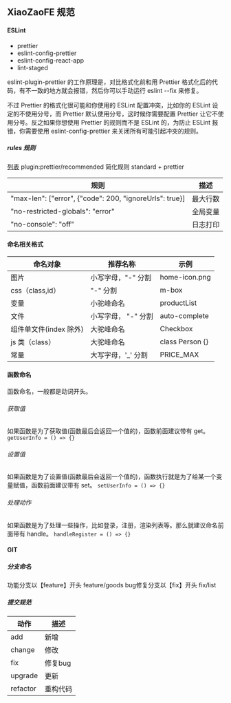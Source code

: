 ## XiaoZaoFE 规范

#### ESLint

- prettier
- eslint-config-prettier
- eslint-config-react-app
- lint-staged

eslint-plugin-prettier 的工作原理是，对比格式化前和用 Prettier 格式化后的代码，有不一致的地方就会报错，然后你可以手动运行 eslint --fix 来修复。

不过 Prettier 的格式化很可能和你使用的 ESLint 配置冲突，比如你的 ESLint 设定的不使用分号，而 Prettier 默认使用分号，这时候你需要配置 Prettier 让它不使用分号。反之如果你想使用 Prettier 的规则而不是 ESLint 的，为防止 ESLint 报错，你需要使用 eslint-config-prettier 来关闭所有可能引起冲突的规则。

##### rules 规则

[列表](https://cn.eslint.org/docs/rules/)
plugin:prettier/recommended
简化规则 standard + prettier

| 规则                                                    | 描述     |
| ------------------------------------------------------- | -------- |
| "max-len": ["error", {"code": 200, "ignoreUrls": true}] | 最大行数 |
| "no-restricted-globals": "error"                        | 全局变量 |
| "no-console": "off"                                     | 日志打印 |

#### 命名相关格式

| 命名对象               | 推荐名称            | 示例            |
| ---------------------- | ------------------- | --------------- |
| 图片                   | 小写字母，"-" 分割  | home-icon.png   |
| css（class,id）        | "-" 分割            | m-box           |
| 变量                   | 小驼峰命名          | productList     |
| 文件                   | 小写字母， "-" 分割 | auto-complete   |
| 组件单文件(index 除外) | 大驼峰命名          | Checkbox        |
| js 类（class）         | 大驼峰命名          | class Person {} |
| 常量                   | 大写字母，'\_' 分割 | PRICE_MAX       |

#### 函数命名

函数命名，一般都是动词开头。

###### 获取值

如果函数是为了获取值(函数最后会返回一个值的)，函数前面建议带有 get。
`getUserInfo = () => {}`

###### 设置值

如果函数是为了设置值(函数最后会返回一个值的)，函数执行就是为了给某一个变量赋值，函数前面建议带有 set。
`setUserInfo = () => {}`

###### 处理动作

如果函数是为了处理一些操作，比如登录，注册，渲染列表等。那么就建议命名前面带有 handle。
`handleRegister = () => {}`

#### GIT

##### 分支命名
功能分支以【feature】开头 feature/goods
bug修复分支以【fix】开头 fix/list

##### 提交规范

| 动作 | 描述 |
| --- | --- |
| add | 新增 |
| change | 修改 |
| fix | 修复bug |
| upgrade | 更新 |
| refactor | 重构代码 |
